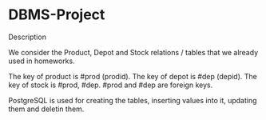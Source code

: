 # DBMS-Project

Description

We consider the Product, Depot and Stock relations / tables that we already used in homeworks.

The key of product is #prod (prodid).
The key of depot is #dep (depid).
The key of stock is #prod, #dep. #prod and #dep are foreign keys.

PostgreSQL is used for creating the tables, inserting values into it, updating them and deletin them.
